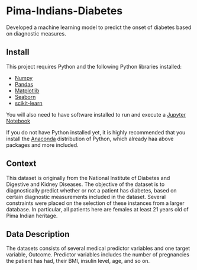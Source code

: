 # Pima-Indians-Diabetes
Developed a machine learning model to predict the onset of diabetes based on diagnostic measures.

## Install

This project requires Python and the following Python libraries installed:
- [Numpy]()
- [Pandas]()
- [Matplotlib]()
- [Seaborn]()
- [scikit-learn]()

You will also need to have software installed to run and execute a [Jupyter Notebook]()

If you do not have Python installed yet, it is highly recommended that you install the [Anaconda]() distribution of Python, which already haa above packages and more included.



## Context
This dataset is originally from the National Institute of Diabetes and Digestive and Kidney Diseases. The objective of the dataset is to diagnostically predict whether or not a patient has diabetes, based on certain diagnostic measurements included in the dataset. Several constraints were placed on the selection of these instances from a larger database. In particular, all patients here are females at least 21 years old of Pima Indian heritage.

## Data Description
The datasets consists of several medical predictor variables and one target variable, Outcome. Predictor variables includes the number of pregnancies the patient has had, their BMI, insulin level, age, and so on.